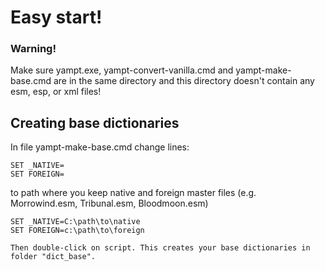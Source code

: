 # Easy start!

### Warning!
Make sure yampt.exe, yampt-convert-vanilla.cmd and yampt-make-base.cmd are in the same directory and this directory doesn't contain any esm, esp, or xml files!

## Creating base dictionaries

In file yampt-make-base.cmd change lines:
```
SET _NATIVE=
SET FOREIGN=
```
to path where you keep native and foreign master files (e.g. Morrowind.esm, Tribunal.esm, Bloodmoon.esm)
```
SET _NATIVE=C:\path\to\native
SET FOREIGN=c:\path\to\foreign

Then double-click on script. This creates your base dictionaries in folder "dict_base".
